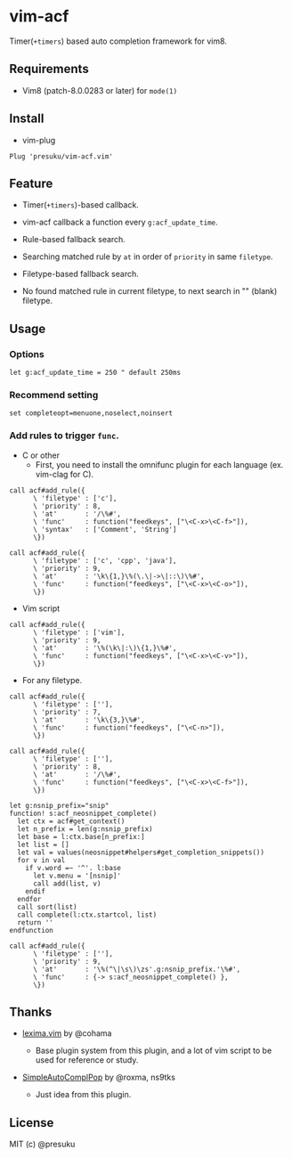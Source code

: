 # vim-acf
Timer(`+timers`) based auto completion framework for vim8.

## Requirements
* Vim8 (patch-8.0.0283 or later) for `mode(1)`

## Install
* vim-plug
```
Plug 'presuku/vim-acf.vim'
```

## Feature

* Timer(`+timers`)-based callback.
 * vim-acf callback a function every `g:acf_update_time`.

* Rule-based fallback search.
 * Searching matched rule by `at` in order of `priority` in same `filetype`.

* Filetype-based fallback search.
 * No found matched rule in current filetype, to next search in "" (blank) filetype.

## Usage

### Options

```vim script
let g:acf_update_time = 250 " default 250ms
```

### Recommend setting

```vim script
set completeopt=menuone,noselect,noinsert
```

### Add rules to trigger `func`.

* C or other
  * First, you need to install the omnifunc plugin for each language (ex. vim-clag for C).
```vim script
call acf#add_rule({
      \ 'filetype' : ['c'],
      \ 'priority' : 8,
      \ 'at'       : '/\%#',
      \ 'func'     : function("feedkeys", ["\<C-x>\<C-f>"]),
      \ 'syntax'   : ['Comment', 'String']
      \})

call acf#add_rule({
      \ 'filetype' : ['c', 'cpp', 'java'],
      \ 'priority' : 9,
      \ 'at'       : '\k\{1,}\%(\.\|->\|::\)\%#',
      \ 'func'     : function("feedkeys", ["\<C-x>\<C-o>"]),
      \})
```

* Vim script
```vim script
call acf#add_rule({
      \ 'filetype' : ['vim'],
      \ 'priority' : 9,
      \ 'at'       : '\%(\k\|:\)\{1,}\%#',
      \ 'func'     : function("feedkeys", ["\<C-x>\<C-v>"]),
      \})
```

* For any filetype.
```vim script
call acf#add_rule({
      \ 'filetype' : [''],
      \ 'priority' : 7,
      \ 'at'       : '\k\{3,}\%#',
      \ 'func'     : function("feedkeys", ["\<C-n>"]),
      \})

call acf#add_rule({
      \ 'filetype' : [''],
      \ 'priority' : 8,
      \ 'at'       : '/\%#',
      \ 'func'     : function("feedkeys", ["\<C-x>\<C-f>"]),
      \})

let g:nsnip_prefix="snip"
function! s:acf_neosnippet_complete()
  let ctx = acf#get_context()
  let n_prefix = len(g:nsnip_prefix)
  let base = l:ctx.base[n_prefix:]
  let list = []
  let val = values(neosnippet#helpers#get_completion_snippets())
  for v in val
    if v.word =~ '^'. l:base
      let v.menu = '[nsnip]'
      call add(list, v)
    endif
  endfor
  call sort(list)
  call complete(l:ctx.startcol, list)
  return ''
endfunction

call acf#add_rule({
      \ 'filetype' : [''],
      \ 'priority' : 9,
      \ 'at'       : '\%(^\|\s\)\zs'.g:nsnip_prefix.'\%#',
      \ 'func'     : {-> s:acf_neosnippet_complete() },
      \})
```

## Thanks

* [lexima.vim](https://github.com/cohama/lexima.vim) by @cohama
  * Base plugin system from this plugin, 
    and a lot of vim script to be used for reference or study.

* [SimpleAutoComplPop](https://github.com/roxma/SimpleAutoComplPop) by @roxma, ns9tks
  * Just idea from this plugin.

## License

MIT (c) @presuku

